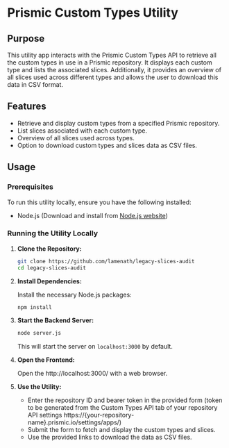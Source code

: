# Prismic Custom Types Utility

## Purpose

This utility app interacts with the Prismic Custom Types API to retrieve all the custom types in use in a Prismic repository. It displays each custom type and lists the associated slices. Additionally, it provides an overview of all slices used across different types and allows the user to download this data in CSV format.

## Features

- Retrieve and display custom types from a specified Prismic repository.
- List slices associated with each custom type.
- Overview of all slices used across types.
- Option to download custom types and slices data as CSV files.

## Usage

### Prerequisites

To run this utility locally, ensure you have the following installed:

- Node.js (Download and install from [Node.js website](https://nodejs.org/))

### Running the Utility Locally

1. **Clone the Repository:**
   
   ```bash
   git clone https://github.com/lamenath/legacy-slices-audit
   cd legacy-slices-audit
   ```

2. **Install Dependencies:**

   Install the necessary Node.js packages:

   ```bash
   npm install
   ```

3. **Start the Backend Server:**

   ```bash
   node server.js
   ```

   This will start the server on `localhost:3000` by default.

4. **Open the Frontend:**

   Open the http://localhost:3000/ with a web browser.

5. **Use the Utility:**

   - Enter the repository ID and bearer token in the provided form (token to be generated from the Custom Types API tab of your repository API settings https://{your-repository-name}.prismic.io/settings/apps/)
   - Submit the form to fetch and display the custom types and slices.
   - Use the provided links to download the data as CSV files.
